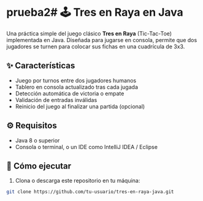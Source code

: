 # prueba2# 🕹️ Tres en Raya en Java

Una práctica simple del juego clásico **Tres en Raya** (Tic-Tac-Toe) implementada en Java. Diseñada para jugarse en consola, permite que dos jugadores se turnen para colocar sus fichas en una cuadrícula de 3x3.

## ✨ Características

- Juego por turnos entre dos jugadores humanos
- Tablero en consola actualizado tras cada jugada
- Detección automática de victoria o empate
- Validación de entradas inválidas
- Reinicio del juego al finalizar una partida (opcional)

## ⚙️ Requisitos

- Java 8 o superior
- Consola o terminal, o un IDE como IntelliJ IDEA / Eclipse

## 🚀 Cómo ejecutar

1. Clona o descarga este repositorio en tu máquina:

```bash
git clone https://github.com/tu-usuario/tres-en-raya-java.git
